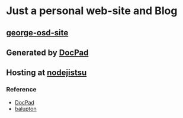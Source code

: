 # Just a personal web-site and Blog

## [george-osd-site](http://george-osd-site.cloudfoundry.com/)

## Generated by [DocPad](https://github.com/bevry/docpad)

## Hosting at [nodejistsu](http://www.nodejitsu.com/)

### Reference
* [DocPad](https://github.com/bevry/docpad)
* [balupton](https://github.com/balupton/balupton.docpad)
